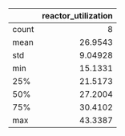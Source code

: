 |       |   reactor\_utilization |
|:------|-----------------------:|
| count |                8       |
| mean  |               26.9543  |
| std   |                9.04928 |
| min   |               15.1331  |
| 25%   |               21.5173  |
| 50%   |               27.2004  |
| 75%   |               30.4102  |
| max   |               43.3387  |
